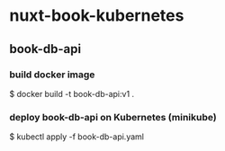 # nuxt-book-kubernetes
## book-db-api

### build docker image
$ docker build -t book-db-api:v1 .

### deploy book-db-api on Kubernetes (minikube)
$ kubectl apply -f book-db-api.yaml
